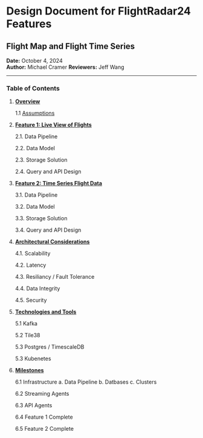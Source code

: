 # **Design Document for FlightRadar24 Features**
## **Flight Map and Flight Time Series**

**Date:** October 4, 2024  
**Author:** Michael Cramer
**Reviewers:** Jeff Wang

---

### **Table of Contents**

1. [**Overview**](./overview.md#overview)
   
   1.1 [Assumptions](./overview.md#assumptions)

2. [**Feature 1: Live View of Flights**](./feature-1-live-flight-view.md)

   2.1. Data Pipeline

   2.2. Data Model

   2.3. Storage Solution

   2.4. Query and API Design

3. [**Feature 2: Time Series Flight Data**](./design-flight-map-and-time-series/feature-2-time-series-flight-data.md)

   3.1. Data Pipeline

   3.2. Data Model

   3.3. Storage Solution

   3.4. Query and API Design

4. [**Architectural Considerations**](./design-flight-map-and-time-series/4.architectural-considerations.md)

   4.1. Scalability

   4.2. Latency

   4.3. Resiliancy / Fault Tolerance 

   4.4. Data Integrity

   4.5. Security 


5. [**Technologies and Tools**](./design-flight-map-and-time-series/5.technologies-and-tools.md)

   5.1 Kafka

   5.2 Tile38

   5.3 Postgres / TimescaleDB

   5.3 Kubenetes 


6. [**Milestones**](./design-flight-map-and-time-series/6.milestones.md)

   6.1 Infrastructure
      a. Data Pipeline
      b. Datbases
      c. Clusters 

   6.2 Streaming Agents

   6.3 API Agents 

   6.4 Feature 1 Complete

   6.5 Feature 2 Complete  
